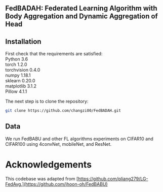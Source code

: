 ## FedBADAH: Federated Learning Algorithm with Body Aggregation and Dynamic Aggregation of Head

## Installation

First check that the requirements are satisfied:</br>
Python 3.6</br>
torch 1.2.0</br>
torchvision 0.4.0</br>
numpy 1.18.1</br>
sklearn 0.20.0</br>
matplotlib 3.1.2</br>
Pillow 4.1.1</br>

The next step is to clone the repository:
```bash
git clone https://github.com/changzi00/FedBADAH.git
```

## Data

We run FedBABU and other FL algorithms experiments on CIFAR10 and CIFAR100 using 4convNet, mobileNet, and ResNet.

# Acknowledgements

This codebase was adapted from [https://github.com/pliang279/LG-FedAvg.](https://github.com/jhoon-oh/FedBABU)
